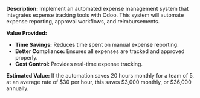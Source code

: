 **Description:**
Implement an automated expense management system that integrates expense tracking tools with Odoo. This system will automate expense reporting, approval workflows, and reimbursements.

**Value Provided:**
- **Time Savings:** Reduces time spent on manual expense reporting.
- **Better Compliance:** Ensures all expenses are tracked and approved properly.
- **Cost Control:** Provides real-time expense tracking.

**Estimated Value:**
If the automation saves 20 hours monthly for a team of 5, at an average rate of $30 per hour, this saves $3,000 monthly, or $36,000 annually.